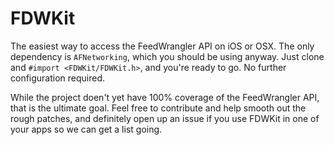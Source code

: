 FDWKit
======
The easiest way to access the FeedWrangler API on iOS or OSX. The only dependency is `AFNetworking`, which you should be using anyway. Just clone and `#import <FDWKit/FDWKit.h>`, and you're ready to go. No further configuration required.

While the project doen't yet have 100% coverage of the FeedWrangler API, that is the ultimate goal. Feel free to contribute and help smooth out the rough patches, and definitely open up an issue if you use FDWKit in one of your apps so we can get a list going.